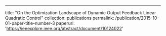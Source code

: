 ---
title: "On the Optimization Landscape of Dynamic Output Feedback Linear Quadratic Control"
collection: publications
permalink: /publication/2015-10-01-paper-title-number-3
paperurl: 'https://ieeexplore.ieee.org/abstract/document/10124022'
